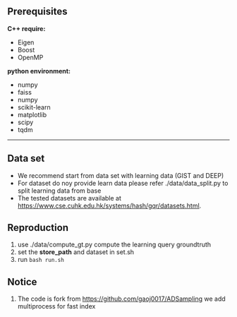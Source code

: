 
## Prerequisites
**C++ require:**
* Eigen 
* Boost
* OpenMP

**python environment:**
* numpy
* faiss
* numpy
* scikit-learn
* matplotlib
* scipy
* tqdm

---
## Data set
* We recommend start from data set with learning data (GIST and DEEP)
* For dataset do noy provide learn data please refer ./data/data_split.py to split learning data from base
* The tested datasets are available at https://www.cse.cuhk.edu.hk/systems/hash/gqr/datasets.html. 

## Reproduction
1. use ./data/compute_gt.py compute the learning query groundtruth
2. set the **store_path** and dataset in set.sh
3. run ```bash run.sh``` 

## Notice
1. The code is fork from https://github.com/gaoj0017/ADSampling we add multiprocess for fast index